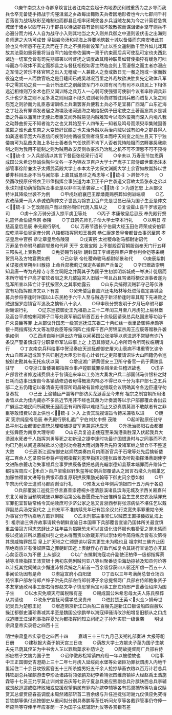 <!-- { "loadSidebar": true } -->
　　○庚午南京太仆寺卿章焕言比者江南之变起于内地游民利贼重货为之乡导而我兵仓卒无备徒手搏战于沟塍沮洳之乡故每出輙败夫兵者因地形者也今六七郡间千村百落皆为战场敌形至难制也而郡县且相率闭城使各乡兵当贼左矣为今之计莫若急筑城堡于诸乡以固守并力于郡县以待战郡县有备则贼不敢散掠而谋沮诸乡坚守则兵不必遍分而力裕人人自为战守小入则其地当之大入则并兵御之中道则设伏击之出海则舟师邀之大功可成昔  皇祖尝命汤和视海上择要地筑数十城以备倭而东南安堵此其验也又今所患不在无兵而在于兵之不畏将新设军门止以空文遥制数千里外如儿戏耳故其法莫如重将重将当自军门始使参佐偏禆一禀于约束而后兵可使乱可定也夫西北诸边一切军食皆有司先期部署以听督抚之调度故其精神联贯如臂使指猝有缓急可咄啐而办今政体不素定而郡县之与督抚相视如客主然临变则上官漫督之而主者亦漫应之军情之苦乐不体官帑之出入无稽或一人兼数人之食或数日无一餐之饱或一家而数役迫之或一人而数官临之是目睫间已成吴越况百里之外哉故欲决胜负先定政体凡军中之需赏功之费一一会计所出贮之别藏使军门不以烦有司而有司不以烦民上下相体远近相维则万全术也臣又闻训练之兵万人一心弱可使强强可使驯今议者率称调兵非久计也少发之则不足多发之则用度不继久驻则老师费财暂驻则兵散而贼复入急之则怨宽之则骄而为乱臣愚谓训练土兵渐罢客兵便若土兵必不足宜募广西湖广山东近海之丁壮及有罪谪发者居之海堧及诸河通海之地给配偶予田宅使之土著而忘其乡是城堡之外益以藩篱计无便此者臣又闻外贼易见内贼难知今以海外蛮夷而深入内境凡我之动静曲折无不知者谁为之也又其始至千人四布无一知者及鸣号而须臾毕集贼固善匿匿之谁也此东南之大变皆奸民酿之也夫治外贼以兵治内贼以诚有如今之郡县得人如龚遂者示宽大布恩信问疾苦时拊循彼反侧者将反本而呼天何变之能生且天下宁独倭夷可为乱哉夫海上多壮士善者负气任侠而不肯下人否者凭恃险阻而恣睚暴戾我能制之则为我用不能制之则为贼用故安反侧收豪杰乃治乱之机不可不深思不可不预待＜锍-釒＞入兵部请以其言下督臣张经采行诏可
　　○辛未以  万寿圣节加恩荫成国公朱希忠恭诚伯陶仲文各一子为锦衣卫百户大学士严嵩子工部侍郎世蕃添注本部管事徐阶兼太子太傅武英殿大学士李本太子太保文渊阁大学士余官如故嵩辞以世蕃非科目出身不当与闻部事  上嘉其诚恳许之希忠等＜锍-釒＞辞皆不允
　　○癸酉改授原任锦衣卫带俸指挥佥事张道为本卫正千户世袭道父容故太监张永之弟以永诛刘瑾功荫授指挥佥事至是以非军功革袭容上＜锍-釒＞为道乞恩  上从部议特许其降级世袭不为例
　　○甲戌赵府襄巴王厚燔薨赐祭葬如例谥端顺
　　○乙亥改荫秉一真人恭诚伯陶仲文子世昌为锦衣卫百户先是世昌已荫为国子生至是仲文＜锍-釒＞乞改荫百户而以侄孙陶仰代荫入监从之
　　○复设霍山县千罗坂巡检司
　　○虏十余万骑分道入掠平虏卫等处
　　○丙子  孝康敬皇后忌辰  奉先殿行祭礼遣怀柔伯施焘祭  泰陵
　　○丁丑祭先师孔子命大学士李本行礼
　　○以明日  孝慈高皇后忌辰  奉先殿行祭礼
　　○以  万寿节遣长宁伯周大经玉田伯蒋荣成安伯郭应乾清平伯吴家彦分祭  八陵都指挥同知王极祭  恭仁康定景皇帝都督佥事沉至祭  孝洁皇后中官祭  恭让章皇后各陵寝
　　○戊寅祭  太社稷命驸马都尉谢诏代
　　○  万寿圣节命驸马都尉邬景和代拜  天于  玄极宝殿  上不御殿百官朝服诣奉天门行五拜三叩头礼上表称贺
　　○免晏赐节钱钞  朝鲜国王李峘差陪臣户曹参判金铠等来朝贺贡马及方物宴赉如例
　　○己卯祭  帝社稷命驸马都尉邬景和代
　　○庚辰紫荆关谍报虏至朔州川散掠  上命兵部檄蓟辽保定各镇臣严兵备之
　　○辛巳赠故崇明知县唐一岑为光禄寺寺丞立祠祀之并荫其子为国子生初崇明新城成一岑决计徙居而本所守城千户高才翟钦者阻之未几倭寇突入旧城一岑且战且骂诸将梗议误事者遂为乱军所害以阵亡计于抚按官久之其事始露云
　　○山东兵捕得流贼郭守己等伏诛赏有功指挥颜济文以下有差
　　○癸未倭寇自嘉兴还屯柘林等处进薄嘉定县城会募兵参将李逢时许国以山东民枪手六千人至与贼遇于新泾桥逢时率其麾下先进败之贼退据罗店镇官军追及之擒斩八十余人
　　○甲申秋分祭夜明于夕月坛命驸马都尉谢诏行礼
　　○辽东巡按御史王光祖勘上三十二年闰三月至八月虏犯上榆林堡及高台平虏蛤蜊河狮子口等处我军前后斩首百五十余级因请录总兵赵国忠等功治千户朱良臣等罪  上从部议升国忠一级赏巡抚江东银二十两纻丝一表里备御蒋承勋等银十两指挥张大文等准赎良臣等按问阵亡指挥千百户厉锦栗宗周王应辰等赠秩升袭俱如例
　　○乙酉虏自朔州遁出边守臣以闻英国公张溶等以虏进退不常疑有诈乃条议严警备慎城守分职掌申军法四事上之  上恐其惊疑人心令所司令所司挨临期请行
　　○丁亥南京兵科给事中贺泾奏应天巡抚都御史屠大山衰病不堪重寄乞谕令大山自图进退或暂予告归别选大臣忠壮有心计者代之吏部覆请诏许大山回籍仍令巡按御史勘其有无托疾状以闻
　　○增设湖广蕲黄德安三卫所守备官一员于黄陂县驻守
　　○夺浙江备倭署都指挥佥事卢镗职戴罪杀贼坐赴任稽迟故也
　　○戊子户部言往者修边诸费俱出于各镇迩来率以工务浩大奏发户兵二部国储马价银补之财日耗而边事日废自今各镇请修边者毋得概发内帑必不得已以十分为率户部七之五兵部二之五仍籍记以备清查无得容所司昌破有旨修边银既会议明确其令各边臣遵守勿复奏扰
　　○己丑  上谕辅臣严嵩等户部访买龙涎香至今未有  祖宗之制宫朝所用诸香皆以此为佳内藏亦不多且近节用非不经也其亟为计奏嵩等以示户部部覆此香出云广僻远之地民间所藏既无因而至有司所得以难继而止又恐真赝莫测不敢献者有之非臣等敢惜费以误上供也＜锍-釒＞入  上责其玩视诏旨令搏采兼牧以进
　　○庚寅  宪宗纯皇帝忌辰  奉先殿行祭礼遣广宁伯刘允中祭  茂陵
　　○起听勘原任驻守昌平州右佥都御史周珫总理粮储提督军务兼巡抚应天
　　○升抚治郧阳右佥都御史张舜臣为南京大理寺卿
　　○山东兵复追击倭寇至采淘港乘胜深入伏起我兵大溃溺水死者千人指挥刘勇等死之初新泾之捷李逢时功最许国恨逢时与之同事而不先约已乃别从间道袭贼欲以分逢时功会暮大雨刘勇等兵先陷没诸军继之皆仓卒不整遂大败
　　○壬辰浙江巡按御史赵炳然类奏四月内雨浙官兵于石墩等处先后擒斩倭寇二百余人乞录原任参将卢镗都指挥刘恩至指挥刘隆张四维及听勘指挥潘鼎副使李文进陈宗夔功治失事领兵佥事罗拱辰备倭把总周光翰崇德知县蔡本端罪而升赠阵亡都指挥周应＜禾贞＞百户梁瑜赵轩朱玺等如例兵部覆请从之因言石墩久为贼巢乞加赈恤得旨文进等各赉银币鼎复原职拱辰策励光翰等下御史问余悉如拟
　　○甲午祭历代帝王遣驸马都尉谢诏行礼
　　○预发太仓年例兵饷银四十五万两于各边
　　○兵部覆浙江巡抚王忬言嘉善崇德桐乡德清慈溪诸县滨海无城及浙西关厢嘉兴东北关厢皆当预筑城堡以屏郡治第公私告匮费无所出惟辨复监生生员吏农及赎罪充军罪犯宜暂破常格令其纳赎庶可少济公家之急又言浙西参将张淙病怯不堪任乞以戴罪副总兵汤克宽代之  上曰充军不准纳赎先年已有旨余议允行克宽失事罪重姑令充为事官分守杭嘉地方戴罪剿贼
　　○乙未刑部主事郭仁以贼首王直挟倭奴乱海上引  祖宗谕三佛齐故事请敕令朝鲜宣谕日本国章下兵部覆言宣谕乃国体所关最宜慎重盖倭寇方得志恣肆比之往年益为猖獗恐未可以言语化诲怀服也若猾夏之罪未惩而绥以抚谕非所以蓄威纠引之党未得而责以歛戢非所以崇体矧今简将练兵皆有次第待其畏威悔罪然后  皇上扩天地之仁颁恩谕以容其更生未为晚也且  祖宗时三佛齐止因阻绝商旅非有倭奴匪茹之罪朝鲜国近上表献俘心存敌忾如复令其转行宣谕恐亦非其心矣臣窃以为不便  上从部议
　　○以广东擒剿海寇功升副使汪柏俸一级都指挥蔡祯等准赎指挥王沛赏银十两初东莞剧贼何亚八等纠聚番徒沿海劫掠祯及知县何炌等以计抚其党伺贼众少懈遣沛督兵捕之凡斩首一百余级俘获四人驱还所虏一百五十人事闻论功因有是命
　　○虏寇宣府小白阳堡
　　○丁酉以三年考满荫总督仓场西苑农事户部左侍郎卢绅子洪先兵部左侍郎翁溥子余忠提督两广兵部右侍郎鲍象贤子孝友掌通政司事工部右侍郎赵文华子慎思掌尚宝司事工部左侍郎严世蕃侄绍庠为国子生
　　○以水灾免顺天府属税粮有差
　　○赐成国公朱希忠母太夫人陈氏祭葬从其请也
　　○改永宁宣抚司儒学总隶贵州
　　○进封楚王英＜火佥＞嫡母世妃吴氏为楚愍王妃
　　○增造南京新江口兵船二百艘先是新江口额设船四百艘以操江都御史潘珍奏减其半至是魏国公徐鹏举以海寇绎骚请改沙船增复旧额从之口戊戌追赠王江泾死事指挥夏光为都指挥同知立祠祀之子孙升实职一级世袭
　　明世宗肃皇帝实录卷之四百十三


明世宗肃皇帝实录卷之四百十四
　　嘉靖三十三年九月己亥朔礼部奏进  大报等祀日册
　　○建秋报大斋于朝天宫三日夜
　　○荫故大学士方献夫子蕖为国子生献夫先已荫其侄芷为中书舍人芷以罪黜蕖求补荫许之
　　○荫故提督两广兵部右侍郎应槚子文煓为国子生
　　○诏停徵苏松常镇四府租一年以被倭故也
　　○给事中王正国御史吉澄勘上三十二年七月虏入延绥向水堡等处诸臣功罪状谓虏入内地千里延住二十余日攻毁窰窨五十三所杀掳男妇五千余人抢掠孳畜衣粮以百万计若总兵韩钦副总兵崔麒游击李珍及诸路将领张鹏郑纪李希靖张四维萧镇钟大经赵禹王浩施霖等十七员王允亨莫止训刘堂吉庆等七员宁夏总兵姜应熊副总兵孙膑陕西总兵李辅或畏敌逗遛或临阵败衄或应援观望俱属有罪内孙膑李辅等各有捣巢捕斩等功当议赎赏其总督贾应春虽调度未周然诸部斩首二百余级与升任巡抚张珩谢九仪俱应免究得旨钦麒等俱付巡按御史从重问拟分别具奏鹏等革任听问允亨等各戴罪管事仍夺俸一年应熊等夺俸半年应春荫一子为国子生膑辅珩九仪等各赏银有差
